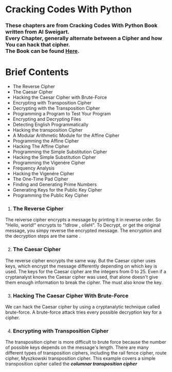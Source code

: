 # Cracking Codes With Python
### These chapters are from Cracking Codes With Python Book written from Al Sweigart. <br>Every Chapter, generally alternate between a Cipher and how You can hack that cipher. <br>The Book can be found [Here](https://nostarch.com/crackingcodes).

# Brief Contents
- The Reverse Cipher
- The Caesar Cipher
- Hacking the Caesar Cipher with Brute-Force
- Encrypting with Transposition Cipher
- Decrypting with the Transposition Cipher
- Programming a Program to Test Your Program
- Encrypting and Decrypting Files
- Detecting English Programmatically
- Hacking the transposition Cipher
- A Modular Arithmetic Module for the Affine Cipher
- Programming the Affine Cipher
- Hacking The Affine Cipher
- Programming the Simple Substitution Cipher
- Hacking the Simple Substitution Cipher
- Programming the Vigenére Cipher
- Frequency Analysis
- Hacking the Vigenére Cipher
- The One-Time Pad Cipher
- Finding and Generating Prime Numbers
- Generating Keys for the Public Key Cipher
- Programming the Public Key Cipher

1) ### The Reverse Cipher
The reiverse cipher encrypts a message by printing it in reverse order. So "Hello, world!" encrypts to "!dlrow , olleH". To Decrypt, or get the original message, you simpy reverse the encrypted message. The encryption and the decryption steps are the same .

2) ### The Caesar Cipher
The reverse cipher encrypts the same way. But the Caesar cipher uses keys, which encrypt the message differently depending on which key is used. The keys for the Caesar cipher are the integers from 0 to 25. Even if a cryptanalyst knows the Caesar cipher was used, that alone doesn't give them enough information to break the cipher. The must also know the key.

3) ### Hacking The Caesar Cipher With Brute-Force
We can hack the Caesar cipher by using a cryptanalytic technique called brute-force. A brute-force attack tries every possible decryption key for a cipher.

4) ### Encrypting with Transposition Cipher
The transposition cipher is more difficult to brute force because the number of possible keys depends on the message's length. There are many different types of transposition ciphers, including the rail fence cipher, route cipher, Myszkowski transposition cipher. This example covers a simple transposition cipher called the ***columnar transposition cipher***
